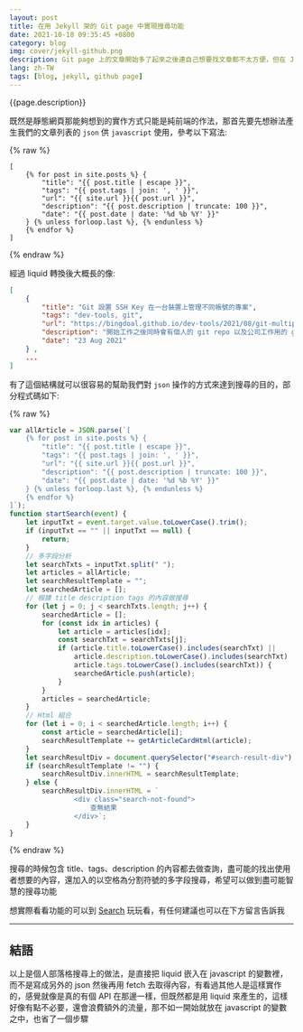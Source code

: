 ```yaml
---
layout: post
title: 在用 Jekyll 架的 Git page 中實現搜尋功能
date: 2021-10-18 09:35:45 +0800
category: blog
img: cover/jekyll-github.png
description: Git page 上的文章開始多了起來之後連自己想要找文章都不太方便，但在 Jekyll 產生的靜態網頁中是沒有一個後端伺服器來提供文章列表的 API，用一般去 fetch 後端 API 是行不通的，下面介紹是怎麼實作出這個功能的
lang: zh-TW
tags: [blog, jekyll, github page]
---
```


{{page.description}}

既然是靜態網頁那能夠想到的實作方式只能是純前端的作法，那首先要先想辦法產生我們的文章列表的 `json` 供 `javascript` 使用，參考以下寫法:

{% raw %}
```liquid
[
    {% for post in site.posts %} {
        "title": "{{ post.title | escape }}",
        "tags": "{{ post.tags | join: ', ' }}",
        "url": "{{ site.url }}{{ post.url }}",
        "description": "{{ post.description | truncate: 100 }}",
        "date": "{{ post.date | date: '%d %b %Y' }}"
    } {% unless forloop.last %}, {% endunless %}
    {% endfor %}
]
```
{% endraw %}

經過 liquid 轉換後大概長的像:

```json
[
    {
        "title": "Git 設置 SSH Key 在一台裝置上管理不同帳號的專案",
        "tags": "dev-tools, git",
        "url": "https://bingdoal.github.io/dev-tools/2021/08/git-multiple-ssh-key-for-different-account/",
        "description": "開始工作之後同時會有個人的 git repo 以及公司工作用的 git repo，一般來說會用一台專門處理工作的電腦來區分，但有時候會需要在個人裝置或是公司裝置上用到對方的專案，就像上班忙裡偷閒...",
        "date": "23 Aug 2021"
    } ,
    ...
]
```

有了這個結構就可以很容易的幫助我們對 `json` 操作的方式來達到搜尋的目的，部分程式碼如下:

{% raw %}
```javascript
var allArticle = JSON.parse(`[
    {% for post in site.posts %} {
        "title": "{{ post.title | escape }}",
        "tags": "{{ post.tags | join: ', ' }}",
        "url": "{{ site.url }}{{ post.url }}",
        "description": "{{ post.description | truncate: 100 }}",
        "date": "{{ post.date | date: '%d %b %Y' }}"
    } {% unless forloop.last %}, {% endunless %}
    {% endfor %}
]`);
function startSearch(event) {
    let inputTxt = event.target.value.toLowerCase().trim();
    if (inputTxt == "" || inputTxt == null) {
        return;
    }
    // 多字段分析
    let searchTxts = inputTxt.split(" ");
    let articles = allArticle;
    let searchResultTemplate = "";
    let searchedArticle = [];
    // 根據 title description tags 的內容做搜尋
    for (let j = 0; j < searchTxts.length; j++) {
        searchedArticle = [];
        for (const idx in articles) {
            let article = articles[idx];
            const searchTxt = searchTxts[j];
            if (article.title.toLowerCase().includes(searchTxt) ||
                article.description.toLowerCase().includes(searchTxt) ||
                article.tags.toLowerCase().includes(searchTxt)) {
                searchedArticle.push(article);
            }
        }
        articles = searchedArticle;
    }
    // Html 組合
    for (let i = 0; i < searchedArticle.length; i++) {
        const article = searchedArticle[i];
        searchResultTemplate += getArticleCardHtml(article);
    }
    let searchResultDiv = document.querySelector("#search-result-div");
    if (searchResultTemplate != "") {
        searchResultDiv.innerHTML = searchResultTemplate;
    } else {
        searchResultDiv.innerHTML = `
                <div class="search-not-found">
                    查無結果
                </div>`;
    }
}
```
{% endraw %}

搜尋的時候包含 title、tags、description 的內容都去做查詢，盡可能的找出使用者想要的內容，還加入的以空格為分割符號的多字段搜尋，希望可以做到盡可能智慧的搜尋功能

想實際看看功能的可以到 [Search](https://bingdoal.github.io/search/) 玩玩看，有任何建議也可以在下方留言告訴我

---

## 結語

以上是個人部落格搜尋上的做法，是直接把 liquid 嵌入在 javascript 的變數裡，而不是寫成另外的 json 然後再用 fetch 去取得內容，有看過其他人是這樣實作的，感覺就像是真的有個 API 在那邊一樣，但既然都是用 liquid 來產生的，這樣好像有點不必要，還會浪費額外的流量，那不如一開始就放在 javascript 的變數之中，也省了一個步驟